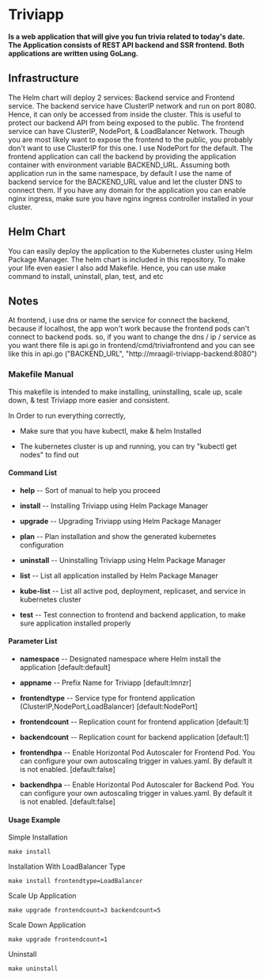 # Triviapp

**Is a web application that will give you fun trivia related to today's date. The Application consists of REST API backend and SSR frontend. Both applications are written using GoLang.**

## Infrastructure
The Helm chart will deploy 2 services: Backend service and Frontend service. The backend service have ClusterIP network and run on port 8080. Hence, it can only be accessed from inside the cluster. This is useful to protect our backend API from being exposed to the public. The frontend service can have ClusterIP, NodePort, & LoadBalancer Network. Though you are most likely want to expose the frontend to the public, you probably don't want to use ClusterIP for this one. I use NodePort for the default. The frontend application can call the backend by providing the application container with environment variable BACKEND_URL. Assuming both application run in the same namespace, by default I use the name of backend service for the BACKEND_URL value and let the cluster DNS to connect them. If you have any domain for the application you can enable nginx ingress, make sure you have nginx ingress controller installed in your cluster.


## Helm Chart

You can easily deploy the application to the Kubernetes cluster using Helm Package Manager. The helm chart is included in this repository. To make your life even easier I also add Makefile. Hence, you can use make command to install, uninstall, plan, test, and etc

## Notes
At frontend, i use dns or name the service for connect the backend, because if localhost, the app won't work because the frontend pods can't connect to backend pods. so, if you want to change the dns / ip / service as you want there file is api.go in frontend/cmd/triviafrontend and you can see like this in api.go ("BACKEND_URL", "http://mraagil-triviapp-backend:8080")

### Makefile Manual

This makefile is intended to make installing, uninstalling, scale up, scale down, & test Triviapp more easier and consistent.

In Order to run everything correctly,

- Make sure that you have kubectl, make & helm Installed

- The kubernetes cluster is up and running, you can try "kubectl get nodes" to find out

#### Command List

- **help** -- Sort of manual to help you proceed

- **install** -- Installing Triviapp using Helm Package Manager

- **upgrade** -- Upgrading Triviapp using Helm Package Manager

- **plan** -- Plan installation and show the generated kubernetes configuration

- **uninstall** -- Uninstalling Triviapp using Helm Package Manager

- **list** -- List all application installed by Helm Package Manager

- **kube-list** -- List all active pod, deployment, replicaset, and service in kubernetes cluster

- **test** -- Test connection to frontend and backend application, to make sure application installed properly

#### Parameter List

- **namespace** -- Designated namespace where Helm install the application [default:default]

- **appname** -- Prefix Name for Triviapp [default:lmnzr]

- **frontendtype** -- Service type for frontend application (ClusterIP,NodePort,LoadBalancer) [default:NodePort]

- **frontendcount** -- Replication count for frontend application [default:1]

- **backendcount** -- Replication count for backend application [default:1]

- **frontendhpa** --  Enable Horizontal Pod Autoscaler for Frontend Pod. 
                      You can configure your own autoscaling trigger in values.yaml. 
				      By default it is not enabled. [default:false]

- **backendhpa** -- Enable Horizontal Pod Autoscaler for Backend Pod. 
                    You can configure your own autoscaling trigger in values.yaml. 
				    By default it is not enabled. [default:false]

#### Usage Example

Simple Installation

```
make install
```

Installation With LoadBalancer Type

```
make install frontendtype=LoadBalancer
```

Scale Up Application

```
make upgrade frontendcount=3 backendcount=5
```

Scale Down Application

```
make upgrade frontendcount=1
```

Uninstall

```
make uninstall
```
